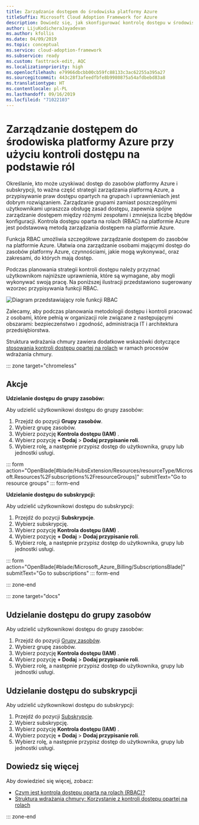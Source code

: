 ```yaml
---
title: Zarządzanie dostępem do środowiska platformy Azure
titleSuffix: Microsoft Cloud Adoption Framework for Azure
description: Dowiedz się, jak skonfigurować kontrolę dostępu w środowisku platformy Azure przy użyciu funkcji kontroli dostępu na podstawie ról (RBAC).
author: LijuKodicheraJayadevan
ms.author: kfollis
ms.date: 04/09/2019
ms.topic: conceptual
ms.service: cloud-adoption-framework
ms.subservice: ready
ms.custom: fasttrack-edit, AQC
ms.localizationpriority: high
ms.openlocfilehash: e79966dbcbb00cb59fc88133c3ac62255a395a27
ms.sourcegitcommit: 443c28f3afeedfbfe8b9980875a54afdbebd83a8
ms.translationtype: HT
ms.contentlocale: pl-PL
ms.lasthandoff: 09/16/2019
ms.locfileid: "71022103"
---
```

# <a name="manage-access-to-your-azure-environment-with-role-based-access-controls"></a>Zarządzanie dostępem do środowiska platformy Azure przy użyciu kontroli dostępu na podstawie ról

Określanie, kto może uzyskiwać dostęp do zasobów platformy Azure i subskrypcji, to ważna część strategii zarządzania platformą Azure, a przypisywanie praw dostępu opartych na grupach i uprawnieniach jest dobrym rozwiązaniem. Zarządzanie grupami zamiast poszczególnymi użytkownikami upraszcza obsługę zasad dostępu, zapewnia spójne zarządzanie dostępem między różnymi zespołami i zmniejsza liczbę błędów konfiguracji. Kontrola dostępu oparta na rolach (RBAC) na platformie Azure jest podstawową metodą zarządzania dostępem na platformie Azure.

Funkcja RBAC umożliwia szczegółowe zarządzanie dostępem do zasobów na platformie Azure. Ułatwia ona zarządzanie osobami mającymi dostęp do zasobów platformy Azure, czynnościami, jakie mogą wykonywać, oraz zakresami, do których mają dostęp.

Podczas planowania strategii kontroli dostępu należy przyznać użytkownikom najniższe uprawnienia, które są wymagane, aby mogli wykonywać swoją pracę. Na poniższej ilustracji przedstawiono sugerowany wzorzec przypisywania funkcji RBAC.

![Diagram przedstawiający role funkcji RBAC](./media/manage-access/role-examples.png)

Zalecamy, aby podczas planowania metodologii dostępu i kontroli pracować z osobami, które pełnią w organizacji role związane z następującymi obszarami: bezpieczeństwo i zgodność, administracja IT i architektura przedsiębiorstwa.

Struktura wdrażania chmury zawiera dodatkowe wskazówki dotyczące [stosowania kontroli dostępu opartej na rolach](../azure-best-practices/roles.md) w ramach procesów wdrażania chmury.

::: zone target="chromeless"

## <a name="actions"></a>Akcje

**Udzielanie dostępu do grupy zasobów:**

Aby udzielić użytkownikowi dostępu do grupy zasobów:

1. Przejdź do pozycji **Grupy zasobów**.
1. Wybierz grupę zasobów.
1. Wybierz pozycję **Kontrola dostępu (IAM)** .
1. Wybierz pozycję **+ Dodaj**  >  **Dodaj przypisanie roli**.
1. Wybierz rolę, a następnie przypisz dostęp do użytkownika, grupy lub jednostki usługi.

::: form action="OpenBlade[#blade/HubsExtension/Resources/resourceType/Microsoft.Resources%2Fsubscriptions%2FresourceGroups]" submitText="Go to resource groups" ::: form-end

**Udzielanie dostępu do subskrypcji:**

Aby udzielić użytkownikowi dostępu do subskrypcji:

1. Przejdź do pozycji **Subskrypcje**.
1. Wybierz subskrypcję.
1. Wybierz pozycję **Kontrola dostępu (IAM)** .
1. Wybierz pozycję **+ Dodaj**  >  **Dodaj przypisanie roli**.
1. Wybierz rolę, a następnie przypisz dostęp do użytkownika, grupy lub jednostki usługi.

::: form action="OpenBlade[#blade/Microsoft_Azure_Billing/SubscriptionsBlade]" submitText="Go to subscriptions" ::: form-end

::: zone-end

::: zone target="docs"

## <a name="grant-resource-group-access"></a>Udzielanie dostępu do grupy zasobów

Aby udzielić użytkownikowi dostępu do grupy zasobów:

1. Przejdź do pozycji [Grupy zasobów](https://portal.azure.com/#blade/HubsExtension/Resources/resourceType/Microsoft.Resources%2Fsubscriptions%2FresourceGroups).
1. Wybierz grupę zasobów.
1. Wybierz pozycję **Kontrola dostępu (IAM)** .
1. Wybierz pozycję **+ Dodaj**  >  **Dodaj przypisanie roli**.
1. Wybierz rolę, a następnie przypisz dostęp do użytkownika, grupy lub jednostki usługi.

## <a name="grant-subscription-access"></a>Udzielanie dostępu do subskrypcji

Aby udzielić użytkownikowi dostępu do subskrypcji:

1. Przejdź do pozycji [Subskrypcje](https://portal.azure.com/#blade/Microsoft_Azure_Billing/SubscriptionsBlade).
1. Wybierz subskrypcję.
1. Wybierz pozycję **Kontrola dostępu (IAM)** .
1. Wybierz pozycję **+ Dodaj**  >  **Dodaj przypisanie roli**.
1. Wybierz rolę, a następnie przypisz dostęp do użytkownika, grupy lub jednostki usługi.

## <a name="learn-more"></a>Dowiedz się więcej

Aby dowiedzieć się więcej, zobacz:

- [Czym jest kontrola dostępu oparta na rolach (RBAC)?](https://docs.microsoft.com/azure/role-based-access-control/overview)
- [Struktura wdrażania chmury: Korzystanie z kontroli dostępu opartej na rolach](../azure-best-practices/roles.md)

::: zone-end
